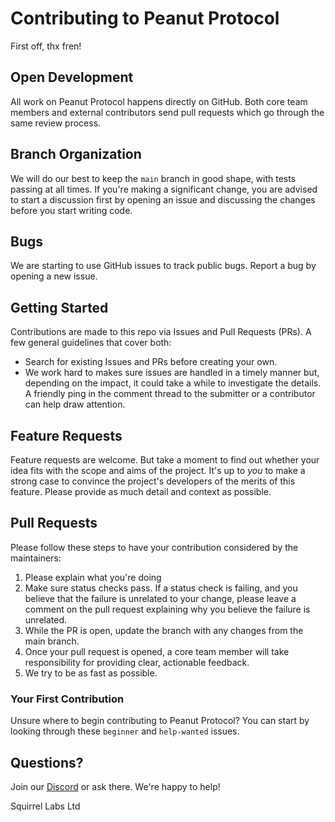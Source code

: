 # Contributing to Peanut Protocol

First off, thx fren!

## Open Development

All work on Peanut Protocol happens directly on GitHub. Both core team members and external contributors send pull requests which go through the same review process.

## Branch Organization

We will do our best to keep the `main` branch in good shape, with tests passing at all times. If you're making a significant change, you are advised to start a discussion first by opening an issue and discussing the changes before you start writing code.

## Bugs

We are starting to use GitHub issues to track public bugs. Report a bug by opening a new issue.

## Getting Started

Contributions are made to this repo via Issues and Pull Requests (PRs). A few general guidelines that cover both:

- Search for existing Issues and PRs before creating your own.
- We work hard to makes sure issues are handled in a timely manner but, depending on the impact, it could take a while to investigate the details. A friendly ping in the comment thread to the submitter or a contributor can help draw attention.

## Feature Requests

Feature requests are welcome. But take a moment to find out whether your idea fits with the scope and aims of the project. It's up to *you* to make a strong case to convince the project's developers of the merits of this feature. Please provide as much detail and context as possible.

## Pull Requests

Please follow these steps to have your contribution considered by the maintainers:

1. Please explain what you're doing
2. Make sure status checks pass. If a status check is failing, and you believe that the failure is unrelated to your change, please leave a comment on the pull request explaining why you believe the failure is unrelated. 
3. While the PR is open, update the branch with any changes from the main branch.
4. Once your pull request is opened, a core team member will take responsibility for providing clear, actionable feedback.
5. We try to be as fast as possible.

### Your First Contribution

Unsure where to begin contributing to Peanut Protocol? You can start by looking through these `beginner` and `help-wanted` issues.

## Questions?

Join our [Discord]([link-to-discord(https://discord.gg/kVZqXDkrq7)) or ask there. We're happy to help!

Squirrel Labs Ltd
